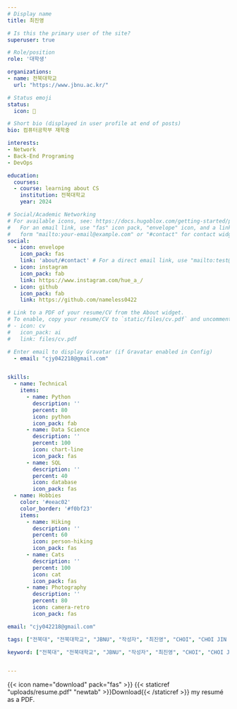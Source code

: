 ```yaml
---
# Display name
title: 최진영

# Is this the primary user of the site?
superuser: true

# Role/position
role: '대학생'

organizations:
- name: 전북대학교 
  url: "https://www.jbnu.ac.kr/"    

# Status emoji
status:
  icon: 🥑

# Short bio (displayed in user profile at end of posts)
bio: 컴퓨터공학부 재학중

interests:
- Network
- Back-End Programing
- DevOps

education:
  courses:
  - course: learning about CS
    institution: 전북대학교
    year: 2024

# Social/Academic Networking
# For available icons, see: https://docs.hugoblox.com/getting-started/page-builder/#icons
#   For an email link, use "fas" icon pack, "envelope" icon, and a link in the
#   form "mailto:your-email@example.com" or "#contact" for contact widget.
social:
  - icon: envelope
    icon_pack: fas
    link: 'about/#contact' # For a direct email link, use "mailto:test@example.org".
  - icon: instagram
    icon_pack: fab
    link: https://www.instagram.com/hue_a_/
  - icon: github
    icon_pack: fab
    link: https://github.com/nameless0422

# Link to a PDF of your resume/CV from the About widget.
# To enable, copy your resume/CV to `static/files/cv.pdf` and uncomment the lines below.
# - icon: cv
#   icon_pack: ai
#   link: files/cv.pdf

# Enter email to display Gravatar (if Gravatar enabled in Config)
  - email: "cjy042218@gmail.com"


skills:
  - name: Technical
    items:
      - name: Python
        description: ''
        percent: 80
        icon: python
        icon_pack: fab
      - name: Data Science
        description: ''
        percent: 100
        icon: chart-line
        icon_pack: fas
      - name: SQL
        description: ''
        percent: 40
        icon: database
        icon_pack: fas
  - name: Hobbies
    color: '#eeac02'
    color_border: '#f0bf23'
    items:
      - name: Hiking
        description: ''
        percent: 60
        icon: person-hiking
        icon_pack: fas
      - name: Cats
        description: ''
        percent: 100
        icon: cat
        icon_pack: fas
      - name: Photography
        description: ''
        percent: 80
        icon: camera-retro
        icon_pack: fas

email: "cjy042218@gmail.com"

tags: ["전북대", "전북대학교", "JBNU", "작성자", "최진영", "CHOI", "CHOI JIN YEONG", "CHOIJINYEONG", "JINYEONG", "choi", "choi jin yeong", "jinyeong", "choi jinyeong", "HUE_A_", "HUE_A", "heu_a_", "heu_a", "전북", "전주", "대학교", "academy", "Jeonbuk", "Jeonbuk National", "Jeonbuk National University", "National University", "Jeonbuk University", "university", "student", "cjy", "writer", "nameless0422.com", "cjy042218@gmail.com", "email"]

keyword: ["전북대", "전북대학교", "JBNU", "작성자", "최진영", "CHOI", "CHOI JIN YEONG", "CHOIJINYEONG", "JINYEONG", "choi", "choi jin yeong", "jinyeong", "choi jinyeong", "HUE_A_", "HUE_A", "heu_a_", "heu_a", "전북", "전주", "대학교", "academy", "Jeonbuk", "Jeonbuk National", "Jeonbuk National University", "National University", "Jeonbuk University", "university", "student", "cjy", "writer", "nameless0422.com", "cjy042218@gmail.com", "email"]


---
```


{{< icon name="download" pack="fas" >}} {{< staticref "uploads/resume.pdf" "newtab" >}}Download{{< /staticref >}} my resumé as a PDF.
